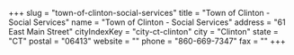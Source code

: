 +++
slug = "town-of-clinton-social-services"
title = "Town of Clinton - Social Services"
name = "Town of Clinton - Social Services"
address = "61 East Main Street"
cityIndexKey = "city-ct-clinton"
city = "Clinton"
state = "CT"
postal = "06413"
website = ""
phone = "860-669-7347"
fax = ""
+++
